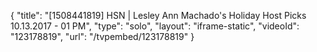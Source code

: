 {
    "title": "[1508441819] HSN | Lesley Ann Machado's Holiday Host Picks 10.13.2017 - 01 PM",
    "type": "solo",
    "layout": "iframe-static",
    "videoId": "123178819",
    "url": "\/tvpembed\/123178819"
}